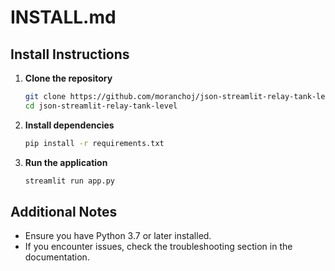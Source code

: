 # INSTALL.md

## Install Instructions

1. **Clone the repository**
   ```bash
   git clone https://github.com/moranchoj/json-streamlit-relay-tank-level.git
   cd json-streamlit-relay-tank-level
   ```
2. **Install dependencies**
   ```bash
   pip install -r requirements.txt
   ```
3. **Run the application**
   ```bash
   streamlit run app.py
   ```

## Additional Notes

- Ensure you have Python 3.7 or later installed.
- If you encounter issues, check the troubleshooting section in the documentation.